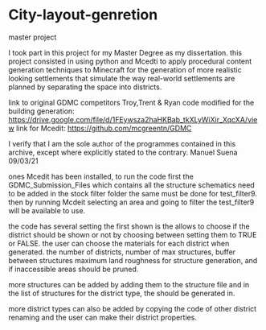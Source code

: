 # City-layout-genretion
master project 

I took part in this project for my Master Degree as my dissertation. this project 
consisted in using python and Mcedti to apply procedural content generation techniques to Minecraft 
for the generation of more realistic looking settlements that simulate the way real-world settlements 
are planned by separating the space into districts.

link to original GDMC competitors Troy,Trent & Ryan code modified for the building generation: https://drive.google.com/file/d/1FEywsza2haHKBab_tkXLyWiXir_XqcXA/view
link for Mcedit: https://github.com/mcgreentn/GDMC

I verify that I am the sole author of the programmes
contained in this archive, except where explicitly stated 
to the contrary. Manuel Suena 09/03/21

ones Mcedit has been installed, to run the code first the 
GDMC_Submission_Files which contains all the structure 
schematics need to be added in the stock filter folder 
the same must be done for test_filter9. then by running 
Mcdeit selecting an area and going to filter the 
test_filter9 will be available to use.

the code has several setting the first shown is the allows to 
choose if the district should be shown or not by choosing 
between setting them to TRUE or FALSE. the user can choose the 
materials for each district when generated. the number of 
districts, number of max structures, buffer between structures
maximum land roughness for structure generation, and if inaccessible 
areas should be pruned.

more structures can be added by adding them to the structure file and
in the list of structures for the district type, the should be 
generated in. 

more district types can also be added by copying the code of other 
district renaming and the user can make their district 
properties.           

